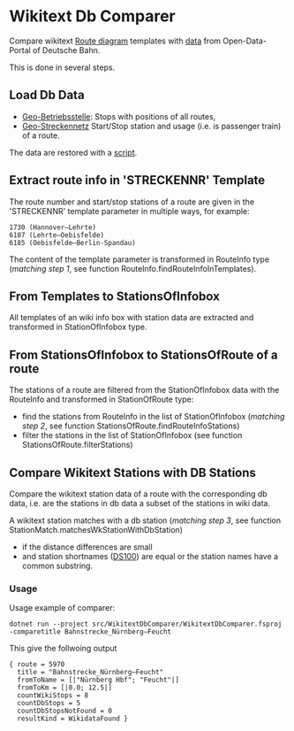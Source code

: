 # Wikitext Db Comparer

Compare wikitext [Route diagram](https://de.wikipedia.org/wiki/Wikipedia:Formatvorlage_Bahnstrecke) templates with [data](https://data.deutschebahn.com/dataset?groups=datasets) from Open-Data-Portal of Deutsche Bahn.

This is done in several steps.

## Load Db Data

* [Geo-Betriebsstelle](https://data.deutschebahn.com/dataset/geo-betriebsstelle): Stops with positions of all routes,
* [Geo-Streckennetz](https://data.deutschebahn.com/dataset/geo-strecke) Start/Stop station and usage (i.e. is passenger train) of a route.

The data are restored with a [script](../../scripts/restore.sh).

## Extract route info in 'STRECKENNR' Template

The route number and start/stop stations of a route are given in the 'STRECKENNR' template parameter in multiple ways, for example:

```
1730 (Hannover–Lehrte)
6107 (Lehrte–Oebisfelde)
6185 (Oebisfelde–Berlin-Spandau)
```

The content of the template parameter is transformed in RouteInfo type (*matching step 1*, see function RouteInfo.findRouteInfoInTemplates). 

## From Templates to StationsOfInfobox

All templates of an wiki info box with station data are extracted and transformed in StationOfInfobox type.

## From StationsOfInfobox to StationsOfRoute of a route

The stations of a route are filtered from the StationOfInfobox data with the RouteInfo and transformed in StationOfRoute type:

* find the stations from RouteInfo in the list of StationOfInfobox (*matching step 2*, see function StationsOfRoute.findRouteInfoStations)
* filter the stations in the list of StationOfInfobox (see function StationsOfRoute.filterStations)

## Compare Wikitext Stations with DB Stations

Compare the wikitext station data of a route with the corresponding db data, i.e. are the stations in db data a subset of the stations in wiki data.

A wikitext station matches with a db station (*matching step 3*, see function StationMatch.matchesWkStationWithDbStation)

* if the distance differences are small 
* and station shortnames ([DS100](https://fahrweg.dbnetze.com/fahrweg-de/kunden/betrieb/betriebsstellen-1393360)) are equal or the station names have a common substring.

### Usage

Usage example of comparer:

```
dotnet run --project src/WikitextDbComparer/WikitextDbComparer.fsproj -comparetitle Bahnstrecke_Nürnberg–Feucht
```

This give the follwoing output

```
{ route = 5970
  title = "Bahnstrecke_Nürnberg–Feucht"
  fromToName = [|"Nürnberg Hbf"; "Feucht"|]
  fromToKm = [|0.0; 12.5|]
  countWikiStops = 8
  countDbStops = 5
  countDbStopsNotFound = 0
  resultKind = WikidataFound }
```
